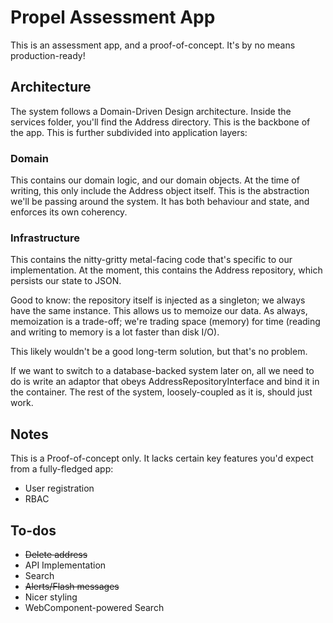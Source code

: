 # Propel Assessment App
This is an assessment app, and a proof-of-concept. It's by no means production-ready!

## Architecture
The system follows a Domain-Driven Design architecture. Inside the services folder, you'll find the Address directory. This is the backbone of the app.
This is further subdivided into application layers:

### Domain
This contains our domain logic, and our domain objects.
At the time of writing, this only include the Address object itself. 
This is the abstraction we'll be passing around the system. It has both behaviour and state, and enforces its own coherency.


### Infrastructure
This contains the nitty-gritty metal-facing code that's specific to our implementation.
At the moment, this contains the Address repository, which persists our state to JSON.

Good to know: the repository itself is injected as a singleton; we always have the same instance.
This allows us to memoize our data. As always, memoization is a trade-off; we're trading space (memory) for time (reading and writing to memory is a lot faster than disk I/O).

This likely wouldn't be a good long-term solution, but that's no problem.

If we want to switch to a database-backed system later on, all we need to do is write an adaptor that obeys AddressRepositoryInterface and bind it in the container.
The rest of the system, loosely-coupled as it is, should just work.

## Notes
This is a Proof-of-concept only. It lacks certain key features you'd expect from a fully-fledged app:
* User registration
* RBAC

## To-dos
* ~~Delete address~~ 
* API Implementation
* Search
* ~~Alerts/Flash messages~~
* Nicer styling
* WebComponent-powered Search